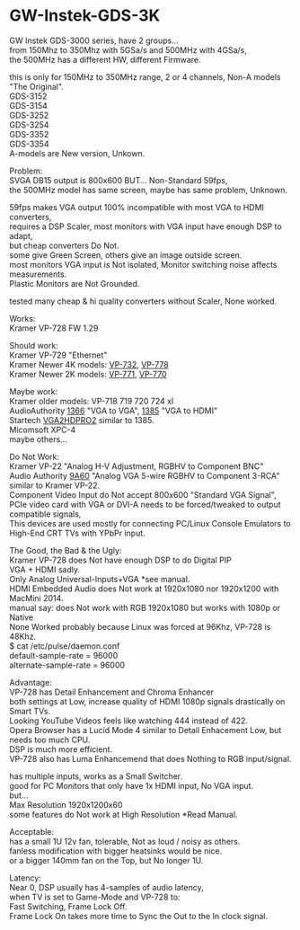 # GW-Instek-GDS-3K 

GW Instek GDS-3000 series, have 2 groups... </br>
from 150Mhz to 350Mhz with 5GSa/s and 500MHz with 4GSa/s, </br>
the 500MHz has a different HW, different Firmware. </br>

this is only for 150MHz to 350MHz range, 2 or 4 channels, Non-A models "The Original". </br>
GDS-3152 </br>
GDS-3154 </br>
GDS-3252 </br>
GDS-3254 </br>
GDS-3352 </br>
GDS-3354 </br>
A-models are New version, Unkown. </br>

Problem: </br>
SVGA DB15 output is 800x600 BUT... Non-Standard 59fps, </br>
the 500MHz model has same screen, maybe has same problem, Unknown. </br>

59fps makes VGA output 100% incompatible with most VGA to HDMI converters, </br>
requires a DSP Scaler, most monitors with VGA input have enough DSP to adapt, </br>
but cheap converters Do Not. </br>
some give Green Screen, others give an image outside screen. </br>
most monitors VGA input is Not isolated, Monitor switching noise affects measurements. </br>
Plastic Monitors are Not Grounded. </br>

tested many cheap & hi quality converters without Scaler, None worked. </br>

Works: </br>
Kramer VP-728 FW 1.29 </br>

Should work: </br>
Kramer VP-729 "Ethernet"</br>
Kramer Newer 4K models: [VP-732](https://www1.kramerav.com/us/Product/VP-732), [VP-778](https://www1.kramerav.com/us/product/vp-778)</br>
Kramer Newer 2K models: [VP-771](https://www1.kramerav.com/us/Product/VP-771), [VP-770](https://www1.kramerav.com/us/Product/VP-770)</br>

Maybe work: </br>
Kramer older models: VP-718 719 720 724 xl </br>
AudioAuthority [1366](https://www.cs1.net/products/audio_authority/1366.htm) "VGA to VGA", [1385](https://www.cs1.net/products/audio_authority/1385.htm) "VGA to HDMI" </br>
Startech [VGA2HDPRO2](https://www.startech.com/en-us/audio-video-products/vga2hdpro2) similar to 1385.</br>
Micomsoft XPC-4 </br>
maybe others... </br>

Do Not Work: </br>
Kramer VP-22 "Analog H-V Adjustment, RGBHV to Component BNC" </br>
Audio Authority [9A60](https://www.cs1.net/products/audio_authority/9A60A.htm) "Analog VGA 5-wire RGBHV to Component 3-RCA" similar to Kramer VP-22. </br>
Component Video Input do Not accept 800x600 "Standard VGA Signal", </br>
PCIe video card with VGA or DVI-A needs to be forced/tweaked to output compatible signals, </br>
This devices are used mostly for connecting PC/Linux Console Emulators to High-End CRT TVs with YPbPr input. </br> 

The Good, the Bad & the Ugly: </br>
Kramer VP-728 does Not have enough DSP to do Digital PIP </br>
VGA + HDMI sadly. </br>
Only Analog Universal-Inputs+VGA *see manual. </br>
HDMI Embedded Audio does Not work at 1920x1080 nor 1920x1200 with MacMini 2014. </br>
manual say: does Not work with RGB 1920x1080 but works with 1080p or Native </br>
None Worked probably because Linux was forced at 96Khz, VP-728 is 48Khz. </br>
$ cat /etc/pulse/daemon.conf </br>
default-sample-rate = 96000 </br>
alternate-sample-rate = 96000 </br>

Advantage:  </br>
VP-728 has Detail Enhancement and Chroma Enhancer </br>
both settings at Low, increase quality of HDMI 1080p signals drastically on Smart TVs. </br>
Looking YouTube Videos feels like watching 444 instead of 422. </br>
Opera Browser has a Lucid Mode 4 similar to Detail Enhacement Low, but needs too much CPU. </br>
DSP is much more efficient. </br>
VP-728 also has Luma Enhancemend that does Nothing to RGB input/signal. </br>

has multiple inputs, works as a Small Switcher. </br>
good for PC Monitors that only have 1x HDMI input, No VGA input. </br>
but... </br>
Max Resolution 1920x1200x60 </br>
some features do Not work at High Resolution *Read Manual. </br>

Acceptable: </br>
has a small 1U 12v fan, tolerable, Not as loud / noisy as others. </br>
fanless modification with bigger heatsinks would be nice. </br>
or a bigger 140mm fan on the Top, but No longer 1U. </br> 

Latency:  </br>
Near 0, DSP usually has 4-samples of audio latency,  </br>
when TV is set to Game-Mode and VP-728 to: </br>
Fast Switching, Frame Lock Off.  </br>
Frame Lock On takes more time to Sync the Out to the In clock signal.  </br>
